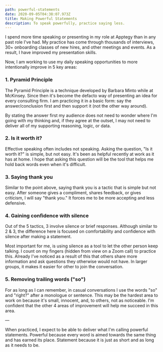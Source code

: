 ```yaml
---
path: powerful-statements
date: 2020-09-05T04:38:07.973Z
title: Making Powerful Statements
description: To speak powerfully, practice saying less.
---
```

I spend more time speaking or presenting in my role at Apptegy than in any past role I've had. My practice has come through thousands of interviews, 30+ onboarding classes of new hires, and other meetings and events. As a result, I have improved my presentation skills. 

Now, I am working to use my daily speaking opportunities to more intentionally improve in 5 key areas:

### 1. Pyramid Principle
The Pyramid Principle is a technique developed by Barbara Minto while at McKinsey. Since then it's become the defacto way of presenting an idea for every consulting firm. I am practicing it in a basic form: say the answer/conclusion first and then support it (not the other way around). 

By stating the answer first my audience does not need to wonder where I'm going with my thinking and, if they agree at the outset, I may not need to deliver all of my supporting reasoning, logic, or data.

### 2. Is it worth it?
Effective speaking often includes not speaking. Asking the question, "Is it worth it?" is simple, but not easy. It's been as helpful recently at work as it has at home. I hope that asking this question will be the tool that helps me hold back words even when it's difficult. 

### 3. Saying thank you
Similar to the point above, saying thank you is a tactic that is simple but not easy. After someone gives a compliment, shares feedback, or gives criticism, I will say "thank you." It forces me to be more accepting and less defensive.

### 4. Gaining confidence with silence
Out of the 5 tactics, 3 involve silence or brief responses. Although similar to 2 & 3, the difference here is focused on comfortability and confidence with silence after making a statement. 

Most important for me, is using silence as a tool to let the other person keep talking. I count on my fingers (hidden from view on a Zoom call) to practice this. Already I've noticed as a result of this that others share more information and ask questions they otherwise would not have. In larger groups, it makes it easier for other to join the conversation. 

### 5. Removing trailing words ("so")
For as long as I can remember, in casual conversations I use the words "so" and "right?" after a monologue or sentence. This may be the hardest area to work on because it's small, innocent, and, to others, not as noticeable. I'm confident that the other 4 areas of improvement will help me succeed in this area. 

—

When practiced, I expect to be able to deliver what I'm calling powerful statements. Powerful because every word is aimed towards the same thing and has earned its place. Statement because it is just as short and as long as it needs to be.